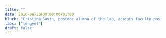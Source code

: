 ```yaml
---
title: ""
date: 2016-06-20T00:00:00+01:00
blurb: "Cristina Savin, postdoc alumna of the lab, accepts faculty position at NYU CNS and Data Sciences Center"
labs: ["lengyel"]
draft: false
---
```

